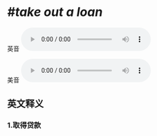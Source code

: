 # ***\#take out a loan*** 
英音
<audio src="./media/take out a loan1_AAC.aac" controls="controls"></audio>

美音
<audio src="./media/take out a loan1_AAC.aac" controls="controls"></audio>



  

英文释义
---
### 1.**取得贷款**  


